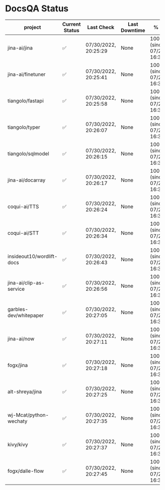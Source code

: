 # DocsQA Status

|         project         |Current Status|     Last Check     |Last Downtime|              % Uptime              |
|-------------------------|--------------|--------------------|-------------|------------------------------------|
|jina-ai/jina             |✅            |07/30/2022, 20:25:29|None         |100.000 (since 07/29/2022, 16:38:18)|
|jina-ai/finetuner        |✅            |07/30/2022, 20:25:41|None         |100.000 (since 07/29/2022, 16:38:18)|
|tiangolo/fastapi         |✅            |07/30/2022, 20:25:58|None         |100.000 (since 07/29/2022, 16:38:18)|
|tiangolo/typer           |✅            |07/30/2022, 20:26:07|None         |100.000 (since 07/29/2022, 16:38:18)|
|tiangolo/sqlmodel        |✅            |07/30/2022, 20:26:15|None         |100.000 (since 07/29/2022, 16:38:18)|
|jina-ai/docarray         |✅            |07/30/2022, 20:26:17|None         |100.000 (since 07/29/2022, 16:38:18)|
|coqui-ai/TTS             |✅            |07/30/2022, 20:26:24|None         |100.000 (since 07/29/2022, 16:38:18)|
|coqui-ai/STT             |✅            |07/30/2022, 20:26:34|None         |100.000 (since 07/29/2022, 16:38:18)|
|insideout10/wordlift-docs|✅            |07/30/2022, 20:26:43|None         |100.000 (since 07/29/2022, 16:38:18)|
|jina-ai/clip-as-service  |✅            |07/30/2022, 20:26:56|None         |100.000 (since 07/29/2022, 16:38:18)|
|garbles-dev/whitepaper   |✅            |07/30/2022, 20:27:05|None         |100.000 (since 07/29/2022, 16:38:18)|
|jina-ai/now              |✅            |07/30/2022, 20:27:11|None         |100.000 (since 07/29/2022, 16:38:18)|
|fogx/jina                |✅            |07/30/2022, 20:27:18|None         |100.000 (since 07/29/2022, 16:38:18)|
|alt-shreya/jina          |✅            |07/30/2022, 20:27:25|None         |100.000 (since 07/29/2022, 16:38:18)|
|wj-Mcat/python-wechaty   |✅            |07/30/2022, 20:27:35|None         |100.000 (since 07/29/2022, 16:38:18)|
|kivy/kivy                |✅            |07/30/2022, 20:27:37|None         |100.000 (since 07/29/2022, 16:38:18)|
|fogx/dalle-flow          |✅            |07/30/2022, 20:27:45|None         |100.000 (since 07/29/2022, 16:38:18)|
